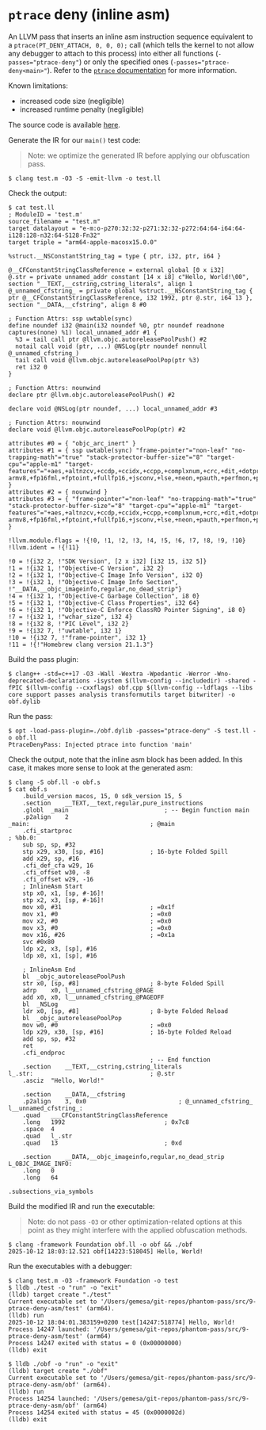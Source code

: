 # `ptrace` deny (inline asm)

An LLVM pass that inserts an inline asm instruction sequence equivalent to a `ptrace(PT_DENY_ATTACH, 0, 0, 0);` call (which tells the kernel to not allow any debugger to attach to this process) into either all functions (`-passes="ptrace-deny"`) or only the specified ones (`-passes="ptrace-deny<main>"`). Refer to the [`ptrace` documentation](https://developer.apple.com/library/archive/documentation/System/Conceptual/ManPages_iPhoneOS/man2/ptrace.2.html) for more information.

Known limitations:
- increased code size (negligible)
- increased runtime penalty (negligible)

The source code is available [here](https://github.com/gemesa/phantom-pass/tree/main/src/9-ptrace-deny-asm).

Generate the IR for our `main()` test code:

> Note: we optimize the generated IR before applying our obfuscation pass.

```
$ clang test.m -O3 -S -emit-llvm -o test.ll
```

Check the output:

```
$ cat test.ll
; ModuleID = 'test.m'
source_filename = "test.m"
target datalayout = "e-m:o-p270:32:32-p271:32:32-p272:64:64-i64:64-i128:128-n32:64-S128-Fn32"
target triple = "arm64-apple-macosx15.0.0"

%struct.__NSConstantString_tag = type { ptr, i32, ptr, i64 }

@__CFConstantStringClassReference = external global [0 x i32]
@.str = private unnamed_addr constant [14 x i8] c"Hello, World!\00", section "__TEXT,__cstring,cstring_literals", align 1
@_unnamed_cfstring_ = private global %struct.__NSConstantString_tag { ptr @__CFConstantStringClassReference, i32 1992, ptr @.str, i64 13 }, section "__DATA,__cfstring", align 8 #0

; Function Attrs: ssp uwtable(sync)
define noundef i32 @main(i32 noundef %0, ptr noundef readnone captures(none) %1) local_unnamed_addr #1 {
  %3 = tail call ptr @llvm.objc.autoreleasePoolPush() #2
  notail call void (ptr, ...) @NSLog(ptr noundef nonnull @_unnamed_cfstring_)
  tail call void @llvm.objc.autoreleasePoolPop(ptr %3)
  ret i32 0
}

; Function Attrs: nounwind
declare ptr @llvm.objc.autoreleasePoolPush() #2

declare void @NSLog(ptr noundef, ...) local_unnamed_addr #3

; Function Attrs: nounwind
declare void @llvm.objc.autoreleasePoolPop(ptr) #2

attributes #0 = { "objc_arc_inert" }
attributes #1 = { ssp uwtable(sync) "frame-pointer"="non-leaf" "no-trapping-math"="true" "stack-protector-buffer-size"="8" "target-cpu"="apple-m1" "target-features"="+aes,+altnzcv,+ccdp,+ccidx,+ccpp,+complxnum,+crc,+dit,+dotprod,+flagm,+fp-armv8,+fp16fml,+fptoint,+fullfp16,+jsconv,+lse,+neon,+pauth,+perfmon,+predres,+ras,+rcpc,+rdm,+sb,+sha2,+sha3,+specrestrict,+ssbs,+v8.1a,+v8.2a,+v8.3a,+v8.4a,+v8a" }
attributes #2 = { nounwind }
attributes #3 = { "frame-pointer"="non-leaf" "no-trapping-math"="true" "stack-protector-buffer-size"="8" "target-cpu"="apple-m1" "target-features"="+aes,+altnzcv,+ccdp,+ccidx,+ccpp,+complxnum,+crc,+dit,+dotprod,+flagm,+fp-armv8,+fp16fml,+fptoint,+fullfp16,+jsconv,+lse,+neon,+pauth,+perfmon,+predres,+ras,+rcpc,+rdm,+sb,+sha2,+sha3,+specrestrict,+ssbs,+v8.1a,+v8.2a,+v8.3a,+v8.4a,+v8a" }

!llvm.module.flags = !{!0, !1, !2, !3, !4, !5, !6, !7, !8, !9, !10}
!llvm.ident = !{!11}

!0 = !{i32 2, !"SDK Version", [2 x i32] [i32 15, i32 5]}
!1 = !{i32 1, !"Objective-C Version", i32 2}
!2 = !{i32 1, !"Objective-C Image Info Version", i32 0}
!3 = !{i32 1, !"Objective-C Image Info Section", !"__DATA,__objc_imageinfo,regular,no_dead_strip"}
!4 = !{i32 1, !"Objective-C Garbage Collection", i8 0}
!5 = !{i32 1, !"Objective-C Class Properties", i32 64}
!6 = !{i32 1, !"Objective-C Enforce ClassRO Pointer Signing", i8 0}
!7 = !{i32 1, !"wchar_size", i32 4}
!8 = !{i32 8, !"PIC Level", i32 2}
!9 = !{i32 7, !"uwtable", i32 1}
!10 = !{i32 7, !"frame-pointer", i32 1}
!11 = !{!"Homebrew clang version 21.1.3"}
```

Build the pass plugin:

```
$ clang++ -std=c++17 -O3 -Wall -Wextra -Wpedantic -Werror -Wno-deprecated-declarations -isystem $(llvm-config --includedir) -shared -fPIC $(llvm-config --cxxflags) obf.cpp $(llvm-config --ldflags --libs core support passes analysis transformutils target bitwriter) -o obf.dylib
```

Run the pass:

```
$ opt -load-pass-plugin=./obf.dylib -passes="ptrace-deny" -S test.ll -o obf.ll
PtraceDenyPass: Injected ptrace into function 'main'
```

Check the output, note that the inline asm block has been added. In this case, it makes more sense to look at the generated asm:

```
$ clang -S obf.ll -o obf.s
$ cat obf.s
	.build_version macos, 15, 0	sdk_version 15, 5
	.section	__TEXT,__text,regular,pure_instructions
	.globl	_main                           ; -- Begin function main
	.p2align	2
_main:                                  ; @main
	.cfi_startproc
; %bb.0:
	sub	sp, sp, #32
	stp	x29, x30, [sp, #16]             ; 16-byte Folded Spill
	add	x29, sp, #16
	.cfi_def_cfa w29, 16
	.cfi_offset w30, -8
	.cfi_offset w29, -16
	; InlineAsm Start
	stp	x0, x1, [sp, #-16]!
	stp	x2, x3, [sp, #-16]!
	mov	x0, #31                         ; =0x1f
	mov	x1, #0                          ; =0x0
	mov	x2, #0                          ; =0x0
	mov	x3, #0                          ; =0x0
	mov	x16, #26                        ; =0x1a
	svc	#0x80
	ldp	x2, x3, [sp], #16
	ldp	x0, x1, [sp], #16

	; InlineAsm End
	bl	_objc_autoreleasePoolPush
	str	x0, [sp, #8]                    ; 8-byte Folded Spill
	adrp	x0, l__unnamed_cfstring_@PAGE
	add	x0, x0, l__unnamed_cfstring_@PAGEOFF
	bl	_NSLog
	ldr	x0, [sp, #8]                    ; 8-byte Folded Reload
	bl	_objc_autoreleasePoolPop
	mov	w0, #0                          ; =0x0
	ldp	x29, x30, [sp, #16]             ; 16-byte Folded Reload
	add	sp, sp, #32
	ret
	.cfi_endproc
                                        ; -- End function
	.section	__TEXT,__cstring,cstring_literals
l_.str:                                 ; @.str
	.asciz	"Hello, World!"

	.section	__DATA,__cfstring
	.p2align	3, 0x0                          ; @_unnamed_cfstring_
l__unnamed_cfstring_:
	.quad	___CFConstantStringClassReference
	.long	1992                            ; 0x7c8
	.space	4
	.quad	l_.str
	.quad	13                              ; 0xd

	.section	__DATA,__objc_imageinfo,regular,no_dead_strip
L_OBJC_IMAGE_INFO:
	.long	0
	.long	64

.subsections_via_symbols
```

Build the modified IR and run the executable:

> Note: do not pass `-O3` or other optimization-related options at this point as they might interfere with the applied obfuscation methods.

```
$ clang -framework Foundation obf.ll -o obf && ./obf
2025-10-12 18:03:12.521 obf[14223:518045] Hello, World!
```

Run the executables with a debugger:

```
$ clang test.m -O3 -framework Foundation -o test
$ lldb ./test -o "run" -o "exit"                
(lldb) target create "./test"
Current executable set to '/Users/gemesa/git-repos/phantom-pass/src/9-ptrace-deny-asm/test' (arm64).
(lldb) run
2025-10-12 18:04:01.383159+0200 test[14247:518774] Hello, World!
Process 14247 launched: '/Users/gemesa/git-repos/phantom-pass/src/9-ptrace-deny-asm/test' (arm64)
Process 14247 exited with status = 0 (0x00000000)
(lldb) exit
```

```
$ lldb ./obf -o "run" -o "exit"
(lldb) target create "./obf"
Current executable set to '/Users/gemesa/git-repos/phantom-pass/src/9-ptrace-deny-asm/obf' (arm64).
(lldb) run
Process 14254 launched: '/Users/gemesa/git-repos/phantom-pass/src/9-ptrace-deny-asm/obf' (arm64)
Process 14254 exited with status = 45 (0x0000002d)
(lldb) exit
```
